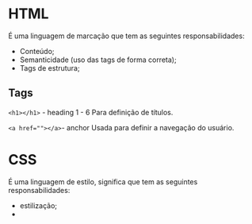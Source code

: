 # HTML

É uma linguagem de marcação que tem as seguintes responsabilidades:

- Conteúdo;
- Semanticidade (uso das tags de forma correta);
- Tags de estrutura;

## Tags

`<h1></h1>` - heading 1 - 6
Para definição de títulos.

`<a href=""></a>`- anchor
Usada para definir a navegação do usuário.

# CSS

É uma linguagem de estilo, significa que tem as seguintes responsabilidades:

- estilização;
- 